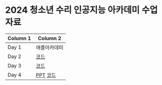 # 2024 청소년 수리 인공지능 아카데미 수업 자료

| Column 1 | Column 2 |
|---|---|
| Day 1 | 애플아카데미 |
| Day 2 | [코드]() |
| Day 3 | [코드]()|
| Day 4 | [PPT](https://postechackr-my.sharepoint.com/:p:/r/personal/phrphr_postech_ac_kr/_layouts/15/Doc.aspx?sourcedoc=%7B4D1D7759-B43C-49D8-B849-AA963372EB09%7D&file=CNN.pptx&action=edit&mobileredirect=true&DefaultItemOpen=1&ct=1747107823386&wdOrigin=OFFICECOM-WEB.START.EDGEWORTH&cid=481073f5-a03f-47ed-9e84-8c80bdb0f432&wdPreviousSessionSrc=HarmonyWeb&wdPreviousSession=69611d4d-68f1-4284-8108-1b7ed6a0d4de) [코드]()|
